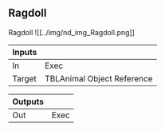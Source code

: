 ## Ragdoll
Ragdoll
![[../img/nd_img_Ragdoll.png]]

|Inputs||
|--|--|
| In | Exec |
| Target | TBLAnimal Object Reference |

|Outputs||
|--|--|
| Out | Exec |
